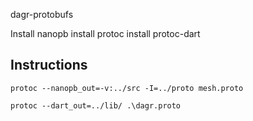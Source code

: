 dagr-protobufs


Install nanopb
install protoc
install protoc-dart

## Instructions
```
protoc --nanopb_out=-v:../src -I=../proto mesh.proto

protoc --dart_out=../lib/ .\dagr.proto
```